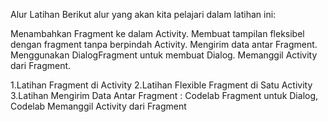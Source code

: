 Alur Latihan Berikut alur yang akan kita pelajari dalam latihan ini:

Menambahkan Fragment ke dalam Activity. Membuat tampilan fleksibel dengan fragment tanpa berpindah Activity. Mengirim data antar Fragment. Menggunakan DialogFragment untuk membuat Dialog. Memanggil Activity dari Fragment.

1.Latihan Fragment di Activity 2.Latihan Flexible Fragment di Satu Activity 3.Latihan Mengirim Data Antar Fragment : Codelab Fragment untuk Dialog, Codelab Memanggil Activity dari Fragment
